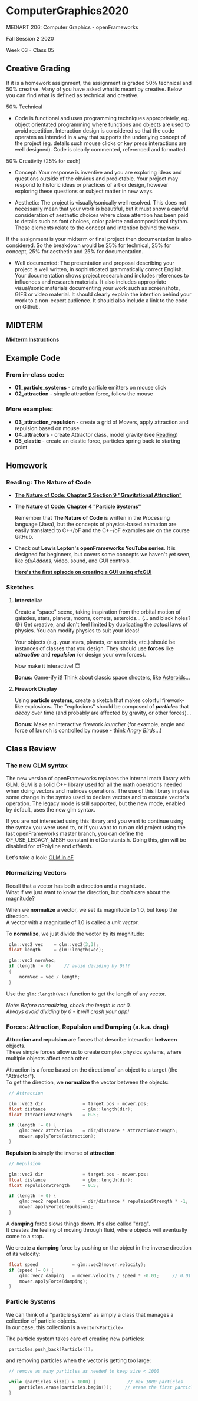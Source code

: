 # ComputerGraphics2020

MEDIART 206: Computer Graphics - openFrameworks
    
Fall Session 2 2020     

Week 03 - Class 05

## Creative Grading

If it is a homework assignment, the assignment is graded 50% technical and 50% creative. Many of you have asked what is meant by creative. Below you can find what is defined as technical and creative. 

50% Technical

* Code is functional and uses programming techniques appropriately, eg. object orientated programming where functions and objects are used to avoid repetition. Interaction design is considered so that the code operates as intended in a way that supports the underlying concept of the project (eg. details such mouse clicks or key press interactions are well designed). Code is clearly commented, referenced and formatted.

50% Creativity (25% for each)

* Concept: Your response is inventive and you are exploring ideas and questions outside of the obvious and predictable. Your project may respond to historic ideas or practices of art or design, however exploring these questions or subject matter in new ways.

* Aesthetic: The project is visually/sonically well resolved. This does not necessarily mean that your work is beautiful, but it must show a careful consideration of aesthetic choices where close attention has been paid to details such as font choices, color palette and compositional rhythm. These elements relate to the concept and intention behind the work.

If the assignment is your midterm or final project then documentation is also considered. So the breakdown would be 25% for technical, 25% for concept, 25% for aesthetic and 25% for documentation.

* Well documented: The presentation and proposal describing your project is well written, in sophisticated grammatically correct English. Your documentation shows project research and includes references to influences and research materials. It also includes appropriate visual/sonic materials documenting your work such as screenshots, GIFS or video material. It should clearly explain the intention behind your work to a non-expert audience. It should also include a link to the code on  Github.

## MIDTERM

**[Midterm Instructions](midterm/readme.md)**

## Example Code

### From in-class code:

- **01_particle_systems** - create particle emitters on mouse click  
- **02_attraction** - simple attraction force, follow the mouse

### More examples:

- **03_attraction_repulsion** - create a grid of Movers, apply attraction and repulsion based on mouse
- **04_attractors** - create Attractor class, model gravity (see [Reading](#gravity))
- **05_elastic** - create an elastic force, particles spring back to starting point

## Homework

### Reading: The Nature of Code

- <a name=gravity>**[The Nature of Code: Chapter 2 Section 9 "Gravitational Attraction"](http://natureofcode.com/book/chapter-2-forces/#chapter02_section9)**

- **[The Nature of Code: Chapter 4 "Particle Systems"](http://natureofcode.com/book/chapter-4-particle-systems/)**

    Remember that **The Nature of Code** is written in the Processing language (Java), but the concepts of physics-based animation are easily translated to C++/oF and the C++/oF examples are on the course GitHub.
    
- Check out **Lewis Lepton's openFrameworks YouTube series**.  It is designed for beginners, but covers some concepts we haven't yet seen, like _ofxAddons_, video, sound, and GUI controls.

    **[Here's the first episode on creating a GUI using ofxGUI](https://www.youtube.com/watch?v=X_is1x8iVtw&list=PL4neAtv21WOmrV8z9rSzL20QpdLU1zJLr&index=20)**

### Sketches

1. **Interstellar**

    Create a "space" scene, taking inspiration from the orbital motion of galaxies, stars, planets, moons, comets, asteroids... (... and black holes? :sweat_smile:)  Get creative, and don't feel limited by duplicating the _actual_ laws of physics.  You can modify physics to suit your ideas!
      
    Your objects (e.g. your stars, planets, or asteroids, etc.) should be instances of classes that you design.  They should use **forces** like **_attraction_** and **_repulsion_** (or design your own forces).
    
    Now make it interactive! :innocent:
    
    **Bonus:** Game-ify it!  Think about classic space shooters, like [Asteroids](https://www.kevs3d.co.uk/dev/asteroids/index-debug.html)...

2. **Firework Display** 

    Using **particle systems**, create a sketch that makes colorful firework-like explosions.  The "explosions" should be composed of **_particles_** that _decay_ over time (and probably are affected by gravity, or other forces)...
    
    **Bonus:** Make an interactive firework *launcher* (for example, angle and force of launch is controlled by mouse - think *Angry Birds*...)
    
## Class Review

### The new GLM syntax

The new version of openFrameworks replaces the internal math library with GLM. GLM is a solid C++ library used for all the math operations needed when doing vectors and matrices operations. The use of this library implies some change in the syntax used to declare vectors and to execute vector's operation. The legacy mode is still supported, but the new mode, enabled by default, uses the new glm syntax.

If you are not interested using this library and you want to continue using the syntax you were used to, or if you want to run an old project using the last openFrameworks master branch, you can define the OF_USE_LEGACY_MESH constant in ofConstants.h. Doing this, glm will be disabled for ofPolyline and ofMesh.

Let's take a look: [GLM in oF](https://openframeworks.cc/learning/02_graphics/how_to_use_glm/)

### Normalizing Vectors

Recall that a vector has both a direction and a magnitude.  
What if we just want to know the direction, but don't care about the magnitude?  

When we **normalize** a vector, we set its magnitude to 1.0, but keep the direction.  
A vector with a magnitude of 1.0 is called a _unit vector_.
   
To **normalize**, we just divide the vector by its magnitude: 

```c++
 glm::vec2 vec    = glm::vec2(3,3);
 float length     = glm::length(vec);

 glm::vec2 normVec;
 if (length != 0)     // avoid dividing by 0!!!
 {
     normVec = vec / length;
 }
 ```

Use the `glm::length(vec)` function to get the length of any vector.  

_Note: Before normalizing, check the length is not 0.  
Always avoid dividing by 0 - it will crash your app!_

### Forces: Attraction, Repulsion and Damping (a.k.a. drag)

**Attraction and repulsion** are forces that describe interaction **between** objects.  
These simple forces allow us to create complex physics systems, where multiple objects affect each other.  

Attraction is a force based on the direction of an object to a target (the "Attractor").  
To get the direction, we **normalize** the vector between the objects:

```c++
 // Attraction

 glm::vec2 dir               = target.pos - mover.pos;
 float distance              = glm::length(dir);
 float attractionStrength    = 0.5; 

 if (length != 0) {
     glm::vec2 attraction    = dir/distance * attractionStrength;
     mover.applyForce(attraction);
 }
 ```

**Repulsion** is simply the inverse of **attraction**:

```c++
 // Repulsion

 glm::vec2 dir               = target.pos - mover.pos;
 float distance              = glm::length(dir);
 float repulsionStrength     = 0.5; 

 if (length != 0) {
     glm::vec2 repulsion     = dir/distance * repulsionStrength * -1;    // invert by multiplying by -1
     mover.applyForce(repulsion);
 }
 ```
    
A **damping** force slows things down.  It's also called "drag".  
It creates the feeling of moving through fluid, where objects will eventually come to a stop.

We create a **damping** force by pushing on the object in the inverse direction of its velocity:

```c++
 float speed             = glm::vec2(mover.velocity);
 if (speed != 0) {
     glm::vec2 damping   = mover.velocity / speed * -0.01;     // 0.01 damping
     mover.applyForce(damping);
 }
 ```

### Particle Systems

We can think of a "particle system" as simply a class that manages a collection of particle objects.  
In our case, this collection is a `vector<Particle>`.
 
The particle system takes care of creating new particles:  

```c++
 particles.push_back(Particle());
 ```  

and removing particles when the vector is getting too large:

```c++
 // remove as many particles as needed to keep size < 1000

 while (particles.size() > 1000) {            // max 1000 particles
     particles.erase(particles.begin());     // erase the first particle from the vector
 }
 ```
